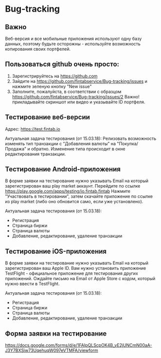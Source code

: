 # Bug-tracking

## Важно
Веб-версия и все мобильные приложения используют одну базу данных, поэтому будьте осторожны - используйте возможность копирования своих портфелей.

## Пользоваться github очень просто:
1) Зарегистрируйтесь на https://github.com
2) Зайдите на https://github.com/fintabservice/Bug-tracking/issues и нажмите зеленую кнопку "New issue"
3) Заполните, пожалуйста, в соответствии с образцом https://github.com/fintabservice/Bug-tracking/issues/2
Важно! прикладывайте скриншот или видео и указывайте ID портфеля.

## Тестирование веб-версии
Адрес: https://test.fintab.io

Актуальная задача тестирования (от 15.03.18):
Релизовать возможность изменять тип транзакции с "Добавления валюты" на "Покупка/Продажа" и обратно.
Изменение типа происходит в окне редактирования транзакции.

## Тестирование Android-приложения
В форме заявки на тестирование нужно указывать Email на который зарегистрирован ваш play market аккаунт.
Перейдите по ссылке https://play.google.com/apps/testing/io.fintab.fintab
Нажмите "Участвовать в тестировании", затем скачайте приложение по ссылке из play market (либо оно обновится само, если уже установлено).

Актуальная задача тестирования (от 15.03.18):
- Регистрация
- Страница биржи
- Страница валюты
- Добавление, редактирование, удаление транзакции

## Тестирование iOS-приложения
В форме заявки на тестирование нужно указывать Email на который зарегистрирован ваш Apple ID.
Вам нужно установить приложение TestFlight - официальное приложение для тестирования других приложений.
Ождайте письмо на Email от Apple Store с кодом, который нужно ввести в TestFlight.

Актуальная задача тестирования (от 15.03.18):
- Регистрация
- Страница биржи
- Страница валюты
- Добавление, редактирование, удаление транзакции

## Форма заявки на тестирование

https://docs.google.com/forms/d/e/1FAIpQLScpOK4B_vE2jUNCmN00aA-J3Y7BXSiw73UqehuqW097eVTMFA/viewform
